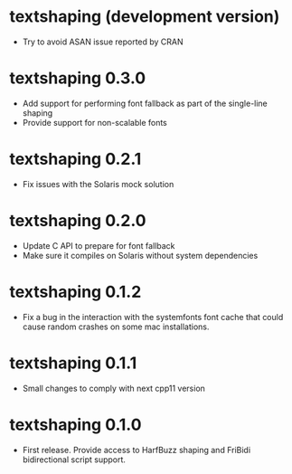 # textshaping (development version)

* Try to avoid ASAN issue reported by CRAN

# textshaping 0.3.0

* Add support for performing font fallback as part of the single-line shaping
* Provide support for non-scalable fonts

# textshaping 0.2.1

* Fix issues with the Solaris mock solution

# textshaping 0.2.0

* Update C API to prepare for font fallback
* Make sure it compiles on Solaris without system dependencies

# textshaping 0.1.2

* Fix a bug in the interaction with the systemfonts font cache that could cause
  random crashes on some mac installations.

# textshaping 0.1.1

* Small changes to comply with next cpp11 version

# textshaping 0.1.0

* First release. Provide access to HarfBuzz shaping and FriBidi bidirectional 
  script support.
